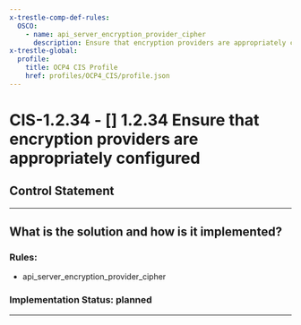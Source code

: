 ```yaml
---
x-trestle-comp-def-rules:
  OSCO:
    - name: api_server_encryption_provider_cipher
      description: Ensure that encryption providers are appropriately configured
x-trestle-global:
  profile:
    title: OCP4 CIS Profile
    href: profiles/OCP4_CIS/profile.json
---
```


# CIS-1.2.34 - \[\] 1.2.34 Ensure that encryption providers are appropriately configured

## Control Statement

______________________________________________________________________

## What is the solution and how is it implemented?

<!-- For implementation status enter one of: implemented, partial, planned, alternative, not-applicable -->

<!-- Note that the list of rules under ### Rules: is read-only and changes will not be captured after assembly to JSON -->

<!-- Add control implementation description here for control: CIS-1.2.34 -->

### Rules:

  - api_server_encryption_provider_cipher

### Implementation Status: planned

______________________________________________________________________
